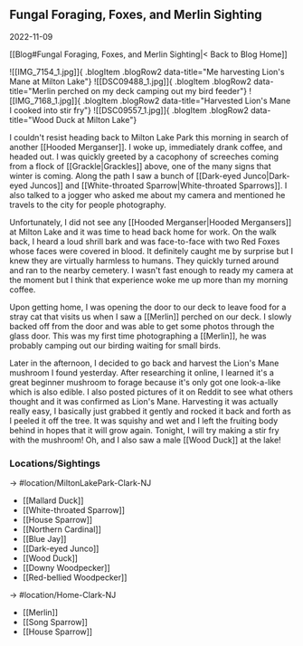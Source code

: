 
## Fungal Foraging, Foxes, and Merlin Sighting
2022-11-09

[[Blog#Fungal Foraging, Foxes, and Merlin Sighting|< Back to Blog Home]]

![[IMG_7154_1.jpg]]{ .blogItem .blogRow2 data-title="Me harvesting Lion's Mane at Milton Lake"}
![[DSC09488_1.jpg]]{ .blogItem .blogRow2 data-title="Merlin perched on my deck camping out my bird feeder"}
![[IMG_7168_1.jpg]]{ .blogItem .blogRow2 data-title="Harvested Lion's Mane I cooked into stir fry"}
![[DSC09557_1.jpg]]{ .blogItem .blogRow2 data-title="Wood Duck at Milton Lake"}

I couldn't resist heading back to Milton Lake Park this morning in search of another [[Hooded Merganser]]. I woke up, immediately drank coffee, and headed out. I was quickly greeted by a cacophony of screeches coming from a flock of [[Grackle|Grackles]] above, one of the many signs that winter is coming. Along the path I saw a bunch of [[Dark-eyed Junco|Dark-eyed Juncos]] and [[White-throated Sparrow|White-throated Sparrows]]. I also talked to a jogger who asked me about my camera and mentioned he travels to the city for people photography.

Unfortunately, I did not see any [[Hooded Merganser|Hooded Mergansers]] at Milton Lake and it was time to head back home for work. On the walk back, I heard a loud shrill bark and was face-to-face with two Red Foxes whose faces were covered in blood. It definitely caught me by surprise but I knew they are virtually harmless to humans. They quickly turned around and ran to the nearby cemetery. I wasn't fast enough to ready my camera at the moment but I think that experience woke me up more than my morning coffee. 

Upon getting home, I was opening the door to our deck to leave food for a stray cat that visits us when I saw a [[Merlin]] perched on our deck. I slowly backed off from the door and was able to get some photos through the glass door. This was my first time photographing a [[Merlin]], he was probably camping out our birding waiting for small birds.

Later in the afternoon, I decided to go back and harvest the Lion's Mane mushroom I found yesterday. After researching it online, I learned it's a great beginner mushroom to forage because it's only got one look-a-like which is also edible. I also posted pictures of it on Reddit to see what others thought and it was confirmed as Lion's Mane. Harvesting it was actually really easy, I basically just grabbed it gently and rocked it back and forth as I peeled it off the tree. It was squishy and wet and I left the fruiting body behind in hopes that it will grow again. Tonight, I will try making a stir fry with the mushroom! Oh, and I also saw a male [[Wood Duck]] at the lake!

### Locations/Sightings

-> #location/MiltonLakePark-Clark-NJ 

- [[Mallard Duck]]
- [[White-throated Sparrow]]
- [[House Sparrow]]
- [[Northern Cardinal]]
- [[Blue Jay]]
- [[Dark-eyed Junco]]
- [[Wood Duck]]
- [[Downy Woodpecker]]
- [[Red-bellied Woodpecker]]

-> #location/Home-Clark-NJ 

- [[Merlin]]
- [[Song Sparrow]]
- [[House Sparrow]]